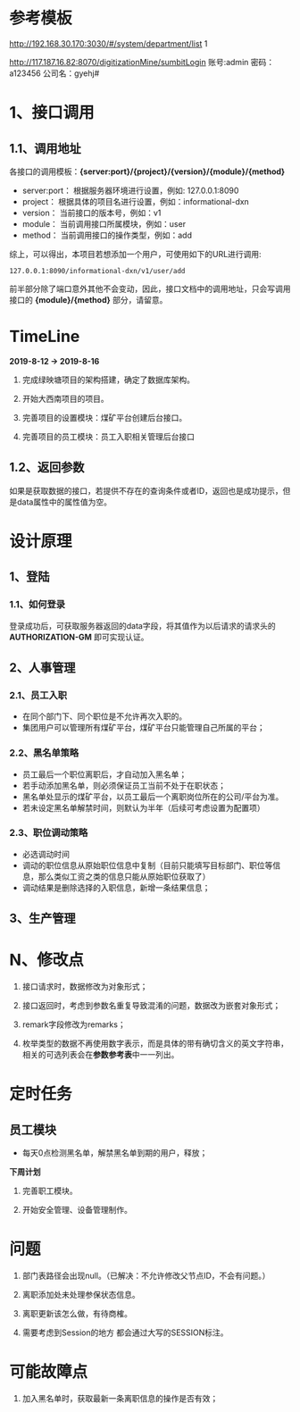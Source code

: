 # 参考模板
http://192.168.30.170:3030/#/system/department/list  1

http://117.187.16.82:8070/digitizationMine/sumbitLogin 账号:admin 密码：a123456 公司名：gyehj#



# 1、接口调用
## 1.1、调用地址
各接口的调用模板：**{server:port}/{project}/{version}/{module}/{method}**

* server:port： 根据服务器环境进行设置，例如: 127.0.0.1:8090
* project： 根据具体的项目名进行设置，例如：informational-dxn
* version： 当前接口的版本号，例如：v1
* module： 当前调用接口所属模块，例如：user
* method： 当前调用接口的操作类型，例如：add

综上，可以得出，本项目若想添加一个用户，可使用如下的URL进行调用:
```
127.0.0.1:8090/informational-dxn/v1/user/add
```
前半部分除了端口意外其他不会变动，因此，接口文档中的调用地址，只会写调用接口的 **{module}/{method}** 部分，请留意。

# TimeLine
**2019-8-12 -> 2019-8-16**

1. 完成绿映塘项目的架构搭建，确定了数据库架构。

2. 开始大西南项目的项目。

3. 完善项目的设置模块：煤矿平台创建后台接口。

4. 完善项目的员工模块：员工入职相关管理后台接口

## 1.2、返回参数
如果是获取数据的接口，若提供不存在的查询条件或者ID，返回也是成功提示，但是data属性中的属性值为空。

# 设计原理
## 1、登陆
### 1.1、如何登录
登录成功后，可获取服务器返回的data字段，将其值作为以后请求的请求头的 **AUTHORIZATION-GM** 即可实现认证。


## 2、人事管理
###  2.1、员工入职
* 在同个部门下、同个职位是不允许再次入职的。
* 集团用户可以管理所有煤矿平台，煤矿平台只能管理自己所属的平台；


### 2.2、黑名单策略
* 员工最后一个职位离职后，才自动加入黑名单；
* 若手动添加黑名单，则必须保证员工当前不处于在职状态；
* 黑名单处显示的煤矿平台，以员工最后一个离职岗位所在的公司/平台为准。
* 若未设定黑名单解禁时间，则默认为半年（后续可考虑设置为配置项）

### 2.3、职位调动策略
* 必选调动时间
* 调动的职位信息从原始职位信息中复制（目前只能填写目标部门、职位等信息，那么类似工资之类的信息只能从原始职位获取了）
* 调动结果是删除选择的入职信息，新增一条结果信息；

## 3、生产管理



# N、修改点
1. 接口请求时，数据修改为对象形式；

2. 接口返回时，考虑到参数名重复导致混淆的问题，数据改为嵌套对象形式；

3. remark字段修改为remarks；

4. 枚举类型的数据不再使用数字表示，而是具体的带有确切含义的英文字符串，相关的可选列表会在**参数参考表**中一一列出。

# 定时任务

## 员工模块
* 每天0点检测黑名单，解禁黑名单到期的用户，释放；



**下周计划**
1. 完善职工模块。

2. 开始安全管理、设备管理制作。

# 问题
1. 部门表路径会出现null。（已解决：不允许修改父节点ID，不会有问题。）

2. 离职添加处未处理参保状态信息。

3. 离职更新该怎么做，有待商榷。

4. 需要考虑到Session的地方 都会通过大写的SESSION标注。

# 可能故障点
1. 加入黑名单时，获取最新一条离职信息的操作是否有效；

